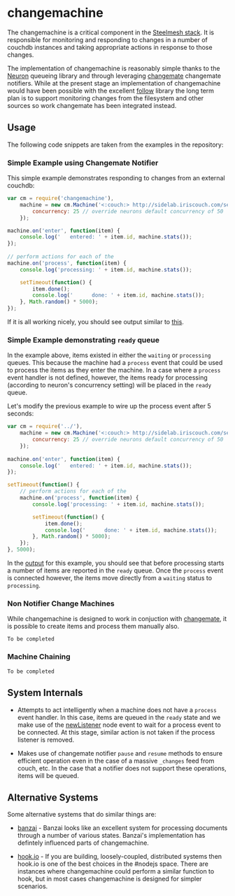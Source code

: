 # changemachine

The changemachine is a critical component in the [Steelmesh stack](http://github.com/steelmesh).  It is responsible for monitoring and responding to changes in a number of couchdb instances and taking appropriate actions in response to those changes.

The implementation of changemachine is reasonably simple thanks to the [Neuron](https://github.com/flatiron/neuron) queueing library and through leveraging [changemate](https://github.com/steelmesh/changemate) changemate notifiers.  While at the present stage an implementation of changemachine would have been possible with the excellent [follow](https://github.com/iriscouch/follow) library the long term plan is to support monitoring changes from the filesystem and other sources so work changemate has been integrated instead.

## Usage

The following code snippets are taken from the examples in the repository:

### Simple Example using Changemate Notifier

This simple example demonstrates responding to changes from an external couchdb:

```js
var cm = require('changemachine'),
    machine = new cm.Machine('<:couch:> http://sidelab.iriscouch.com/seattle_neighbourhood', {
        concurrency: 25 // override neurons default concurrency of 50
    });

machine.on('enter', function(item) {
    console.log('   entered: ' + item.id, machine.stats());
});
    
// perform actions for each of the 
machine.on('process', function(item) {
    console.log('processing: ' + item.id, machine.stats());

    setTimeout(function() {
        item.done();
        console.log('      done: ' + item.id, machine.stats());
    }, Math.random() * 5000);
});
```

If it is all working nicely, you should see output similar to [this](https://github.com/steelmesh/changemachine/blob/master/examples/simple.output.txt).

### Simple Example demonstrating `ready` queue

In the example above, items existed in either the `waiting` or `processing` queues.  This because the machine had a `process` event that could be used to process the items as they enter the machine.  In a case where a `process` event handler is not defined, however, the items ready for processing (according to neuron's concurrency setting) will be placed in the `ready` queue.

Let's modify the previous example to wire up the process event after 5 seconds:

```js
var cm = require('../'),
    machine = new cm.Machine('<:couch:> http://sidelab.iriscouch.com/seattle_neighbourhood', {
        concurrency: 25 // override neurons default concurrency of 50
    });
    
machine.on('enter', function(item) {
    console.log('   entered: ' + item.id, machine.stats());
});

setTimeout(function() {
    // perform actions for each of the 
    machine.on('process', function(item) {
        console.log('processing: ' + item.id, machine.stats());

        setTimeout(function() {
            item.done();
            console.log('      done: ' + item.id, machine.stats());
        }, Math.random() * 5000);
    });
}, 5000);
```

In the [output](https://github.com/steelmesh/changemachine/blob/master/examples/delayedprocess.output.txt) for this example, you should see that before processing starts a number of items are reported in the `ready` queue.  Once the `process` event is connected however, the items move directly from a `waiting` status to `processing`.

### Non Notifier Change Machines

While changemachine is designed to work in conjuction with [changemate](https://github.com/steelmesh/changemate), it is possible to create items and process them manually also.

```
To be completed
```

### Machine Chaining

```
To be completed
```

## System Internals

- Attempts to act intelligently when a machine does not have a `process` event handler.  In this case, items are queued in the `ready` state and we make use of the [newListener](http://nodejs.org/docs/latest/api/events.html#event_newListener) node event to wait for a process event to be connected.  At this stage, similar action is not taken if the process listener is removed.

- Makes use of changemate notifier `pause` and `resume` methods to ensure efficient operation even in the case of a massive `_changes` feed from couch, etc.  In the case that a notifier does not support these operations, items will be queued.

## Alternative Systems

Some alternative systems that do similar things are:

- [banzai](https://github.com/pgte/banzai) - Banzai looks like an excellent system for processing documents through a number of various states.  Banzai's implementation has defintely influenced parts of changemachine.

- [hook.io](http://hook.io/) - If you are building, loosely-coupled, distributed systems then hook.io is one of the best choices in the #nodejs space.  There are instances where changemachine could perform a similar function to hook, but in most cases changemachine is designed for simpler scenarios.
